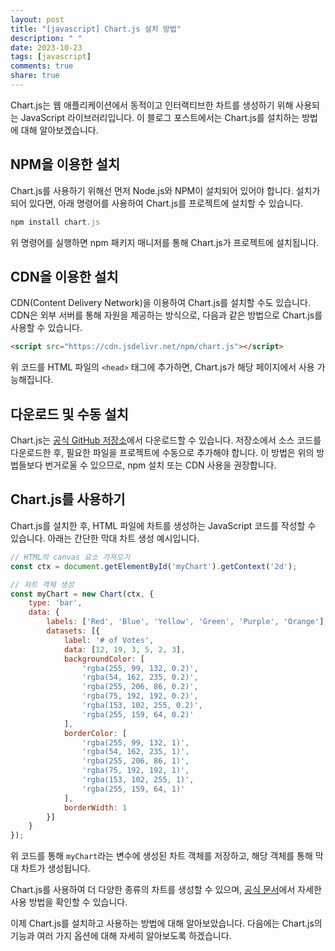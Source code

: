 ```yaml
---
layout: post
title: "[javascript] Chart.js 설치 방법"
description: " "
date: 2023-10-23
tags: [javascript]
comments: true
share: true
---
```


Chart.js는 웹 애플리케이션에서 동적이고 인터랙티브한 차트를 생성하기 위해 사용되는 JavaScript 라이브러리입니다. 이 블로그 포스트에서는 Chart.js를 설치하는 방법에 대해 알아보겠습니다.

## NPM을 이용한 설치

Chart.js를 사용하기 위해선 먼저 Node.js와 NPM이 설치되어 있어야 합니다. 설치가 되어 있다면, 아래 명령어를 사용하여 Chart.js를 프로젝트에 설치할 수 있습니다.

```javascript
npm install chart.js
```

위 명령어를 실행하면 npm 패키지 매니저를 통해 Chart.js가 프로젝트에 설치됩니다.

## CDN을 이용한 설치

CDN(Content Delivery Network)을 이용하여 Chart.js를 설치할 수도 있습니다. CDN은 외부 서버를 통해 자원을 제공하는 방식으로, 다음과 같은 방법으로 Chart.js를 사용할 수 있습니다.

```html
<script src="https://cdn.jsdelivr.net/npm/chart.js"></script>
```

위 코드를 HTML 파일의 `<head>` 태그에 추가하면, Chart.js가 해당 페이지에서 사용 가능해집니다.

## 다운로드 및 수동 설치

Chart.js는 [공식 GitHub 저장소](https://github.com/chartjs/Chart.js)에서 다운로드할 수 있습니다. 저장소에서 소스 코드를 다운로드한 후, 필요한 파일을 프로젝트에 수동으로 추가해야 합니다. 이 방법은 위의 방법들보다 번거로울 수 있으므로, npm 설치 또는 CDN 사용을 권장합니다.

## Chart.js를 사용하기

Chart.js를 설치한 후, HTML 파일에 차트를 생성하는 JavaScript 코드를 작성할 수 있습니다. 아래는 간단한 막대 차트 생성 예시입니다.

```javascript
// HTML의 canvas 요소 가져오기
const ctx = document.getElementById('myChart').getContext('2d');

// 차트 객체 생성
const myChart = new Chart(ctx, {
    type: 'bar',
    data: {
        labels: ['Red', 'Blue', 'Yellow', 'Green', 'Purple', 'Orange'],
        datasets: [{
            label: '# of Votes',
            data: [12, 19, 3, 5, 2, 3],
            backgroundColor: [
                'rgba(255, 99, 132, 0.2)',
                'rgba(54, 162, 235, 0.2)',
                'rgba(255, 206, 86, 0.2)',
                'rgba(75, 192, 192, 0.2)',
                'rgba(153, 102, 255, 0.2)',
                'rgba(255, 159, 64, 0.2)'
            ],
            borderColor: [
                'rgba(255, 99, 132, 1)',
                'rgba(54, 162, 235, 1)',
                'rgba(255, 206, 86, 1)',
                'rgba(75, 192, 192, 1)',
                'rgba(153, 102, 255, 1)',
                'rgba(255, 159, 64, 1)'
            ],
            borderWidth: 1
        }]
    }
});
```

위 코드를 통해 `myChart`라는 변수에 생성된 차트 객체를 저장하고, 해당 객체를 통해 막대 차트가 생성됩니다.

Chart.js를 사용하여 더 다양한 종류의 차트를 생성할 수 있으며, [공식 문서](https://www.chartjs.org/docs/latest/)에서 자세한 사용 방법을 확인할 수 있습니다.

이제 Chart.js를 설치하고 사용하는 방법에 대해 알아보았습니다. 다음에는 Chart.js의 기능과 여러 가지 옵션에 대해 자세히 알아보도록 하겠습니다.